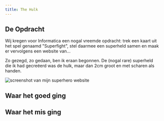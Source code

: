 ```yaml
---
title: The Hulk
---
```


## De Opdracht

Wij kregen voor Informatica een nogal vreemde opdracht: trek een kaart uit het spel genaamd "Superfight", stel daarmee een superheld samen en maak er vervolgens een website van...

Zo gezegd, zo gedaan, ben ik eraan begonnen. De (nogal rare) superheld die ik had gecreëerd was de hulk, maar dan 2cm groot en met scharen als handen.

![screenshot van mijn superhero website]({{github_repo}}/assets/images/superhero-website-1.PNG)

## Waar het goed ging

## Waar het mis ging

